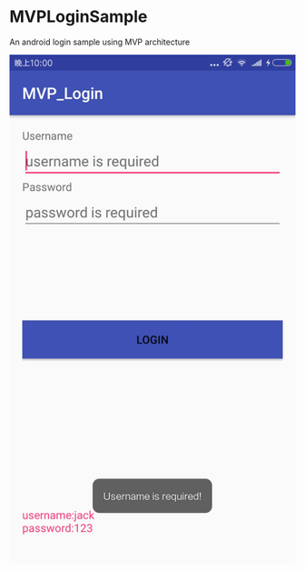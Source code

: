 # MVPLoginSample
An android login sample using MVP architecture 



![](https://github.com/JackZhangOnly/MVPLoginSample/blob/master/screenshot/lgin1.jpg)  
